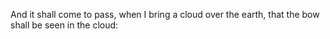 And it shall come to pass, when I bring a cloud over the earth, that the bow shall be seen in the cloud:
